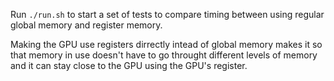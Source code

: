 Run `./run.sh` to start a set of tests to compare timing between using regular global memory and register memory.

Making the GPU use registers dirrectly intead of global memory makes it so that memory in use doesn't have to go throught different levels of memory and it can stay close to the GPU using the GPU's register. 